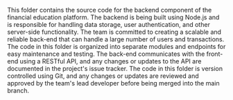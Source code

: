 This folder contains the source code for the backend component of the financial education platform. The backend is being built using Node.js and is responsible for handling data storage, user authentication, and other server-side functionality. The team is committed to creating a scalable and reliable back-end that can handle a large number of users and transactions. The code in this folder is organized into separate modules and endpoints for easy maintenance and testing. The back-end communicates with the front-end using a RESTful API, and any changes or updates to the API are documented in the project's issue tracker. The code in this folder is version controlled using Git, and any changes or updates are reviewed and approved by the team's lead developer before being merged into the main branch.
